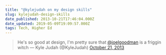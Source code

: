 ```yaml
---
title: "@kylejudah on my design skills"
slug: kylejudah-design-skills
date_published: 2013-10-21T17:46:04.000Z
date_updated: 2019-05-09T19:09:57.000Z
tags: Tech, Higher Ed
---
```


> He&#39;s so good at design, I&#39;m pretty sure that [@joelgoodman](https://twitter.com/joelgoodman?ref_src=twsrc%5Etfw) is a friggin witch
> &mdash; Kyle Judah (@KyleJudah) [October 21, 2013](https://twitter.com/KyleJudah/status/392435931665289216?ref_src=twsrc%5Etfw)
